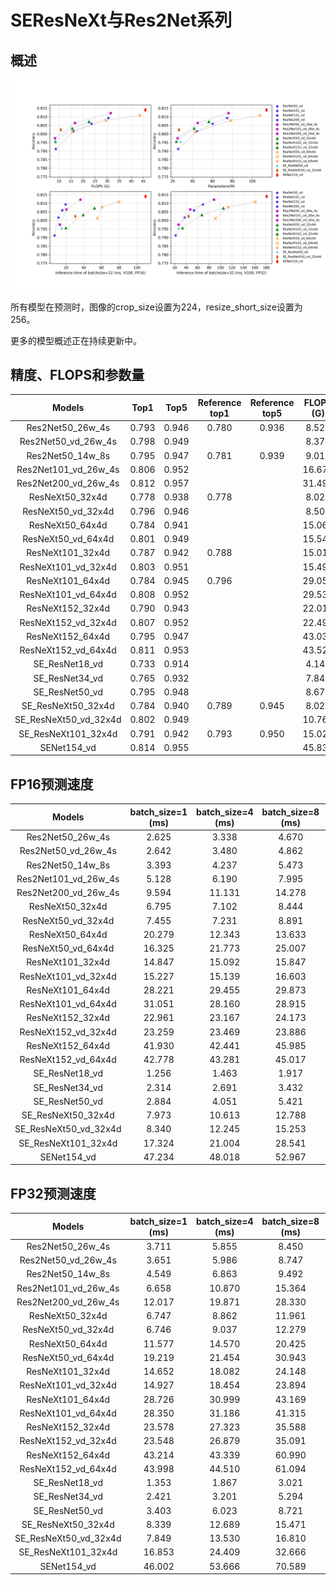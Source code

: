 # SEResNeXt与Res2Net系列

## 概述

![](../../images/models/SeResNeXt.png)

所有模型在预测时，图像的crop_size设置为224，resize_short_size设置为256。

更多的模型概述正在持续更新中。


## 精度、FLOPS和参数量

| Models                | Top1   | Top5   | Reference<br>top1 | Reference<br>top5 | FLOPS<br>(G) | Parameters<br>(M) |
|:--:|:--:|:--:|:--:|:--:|:--:|:--:|
| Res2Net50_26w_4s      | 0.793  | 0.946  | 0.780             | 0.936             | 8.520        | 25.700            |
| Res2Net50_vd_26w_4s   | 0.798  | 0.949  |                   |                   | 8.370        | 25.060            |
| Res2Net50_14w_8s      | 0.795  | 0.947  | 0.781             | 0.939             | 9.010        | 25.720            |
| Res2Net101_vd_26w_4s  | 0.806  | 0.952  |                   |                   | 16.670       | 45.220            |
| Res2Net200_vd_26w_4s  | 0.812  | 0.957  |                   |                   | 31.490       | 76.210            |
| ResNeXt50_32x4d       | 0.778  | 0.938  | 0.778             |                   | 8.020        | 23.640            |
| ResNeXt50_vd_32x4d    | 0.796  | 0.946  |                   |                   | 8.500        | 23.660            |
| ResNeXt50_64x4d       | 0.784  | 0.941  |                   |                   | 15.060       | 42.360            |
| ResNeXt50_vd_64x4d    | 0.801  | 0.949  |                   |                   | 15.540       | 42.380            |
| ResNeXt101_32x4d      | 0.787  | 0.942  | 0.788             |                   | 15.010       | 41.540            |
| ResNeXt101_vd_32x4d   | 0.803  | 0.951  |                   |                   | 15.490       | 41.560            |
| ResNeXt101_64x4d      | 0.784  | 0.945  | 0.796             |                   | 29.050       | 78.120            |
| ResNeXt101_vd_64x4d   | 0.808  | 0.952  |                   |                   | 29.530       | 78.140            |
| ResNeXt152_32x4d      | 0.790  | 0.943  |                   |                   | 22.010       | 56.280            |
| ResNeXt152_vd_32x4d   | 0.807  | 0.952  |                   |                   | 22.490       | 56.300            |
| ResNeXt152_64x4d      | 0.795  | 0.947  |                   |                   | 43.030       | 107.570           |
| ResNeXt152_vd_64x4d   | 0.811  | 0.953  |                   |                   | 43.520       | 107.590           |
| SE_ResNet18_vd        | 0.733  | 0.914  |                   |                   | 4.140        | 11.800            |
| SE_ResNet34_vd        | 0.765  | 0.932  |                   |                   | 7.840        | 21.980            |
| SE_ResNet50_vd        | 0.795  | 0.948  |                   |                   | 8.670        | 28.090            |
| SE_ResNeXt50_32x4d    | 0.784  | 0.940  | 0.789             | 0.945             | 8.020        | 26.160            |
| SE_ResNeXt50_vd_32x4d | 0.802  | 0.949  |                   |                   | 10.760       | 26.280            |
| SE_ResNeXt101_32x4d   | 0.791  | 0.942  | 0.793             | 0.950             | 15.020       | 46.280            |
| SENet154_vd           | 0.814  | 0.955  |                   |                   | 45.830       | 114.290           |


## FP16预测速度

| Models                | batch_size=1<br>(ms) | batch_size=4<br>(ms) | batch_size=8<br>(ms) | batch_size=32<br>(ms) |
|:--:|:--:|:--:|:--:|:--:|
| Res2Net50_26w_4s      | 2.625                | 3.338                | 4.670                | 11.939                |
| Res2Net50_vd_26w_4s   | 2.642                | 3.480                | 4.862                | 13.089                |
| Res2Net50_14w_8s      | 3.393                | 4.237                | 5.473                | 13.979                |
| Res2Net101_vd_26w_4s  | 5.128                | 6.190                | 7.995                | 20.534                |
| Res2Net200_vd_26w_4s  | 9.594                | 11.131               | 14.278               | 36.258                |
| ResNeXt50_32x4d       | 6.795                | 7.102                | 8.444                | 18.938                |
| ResNeXt50_vd_32x4d    | 7.455                | 7.231                | 8.891                | 19.849                |
| ResNeXt50_64x4d       | 20.279               | 12.343               | 13.633               | 32.772                |
| ResNeXt50_vd_64x4d    | 16.325               | 21.773               | 25.007               | 55.329                |
| ResNeXt101_32x4d      | 14.847               | 15.092               | 15.847               | 42.681                |
| ResNeXt101_vd_32x4d   | 15.227               | 15.139               | 16.603               | 39.371                |
| ResNeXt101_64x4d      | 28.221               | 29.455               | 29.873               | 59.415                |
| ResNeXt101_vd_64x4d   | 31.051               | 28.160               | 28.915               | 60.525                |
| ResNeXt152_32x4d      | 22.961               | 23.167               | 24.173               | 51.621                |
| ResNeXt152_vd_32x4d   | 23.259               | 23.469               | 23.886               | 52.085                |
| ResNeXt152_64x4d      | 41.930               | 42.441               | 45.985               | 79.405                |
| ResNeXt152_vd_64x4d   | 42.778               | 43.281               | 45.017               | 79.728                |
| SE_ResNet18_vd        | 1.256                | 1.463                | 1.917                | 4.316                 |
| SE_ResNet34_vd        | 2.314                | 2.691                | 3.432                | 7.411                 |
| SE_ResNet50_vd        | 2.884                | 4.051                | 5.421                | 15.013                |
| SE_ResNeXt50_32x4d    | 7.973                | 10.613               | 12.788               | 29.091                |
| SE_ResNeXt50_vd_32x4d | 8.340                | 12.245               | 15.253               | 30.399                |
| SE_ResNeXt101_32x4d   | 17.324               | 21.004               | 28.541               | 52.888                |
| SENet154_vd           | 47.234               | 48.018               | 52.967               | 109.787               |


## FP32预测速度

| Models                | batch_size=1<br>(ms) | batch_size=4<br>(ms) | batch_size=8<br>(ms) | batch_size=32<br>(ms) |
|:--:|:--:|:--:|:--:|:--:|
| Res2Net50_26w_4s      | 3.711                | 5.855                | 8.450                | 26.084                |
| Res2Net50_vd_26w_4s   | 3.651                | 5.986                | 8.747                | 26.772                |
| Res2Net50_14w_8s      | 4.549                | 6.863                | 9.492                | 27.049                |
| Res2Net101_vd_26w_4s  | 6.658                | 10.870               | 15.364               | 47.054                |
| Res2Net200_vd_26w_4s  | 12.017               | 19.871               | 28.330               | 88.645                |
| ResNeXt50_32x4d       | 6.747                | 8.862                | 11.961               | 32.782                |
| ResNeXt50_vd_32x4d    | 6.746                | 9.037                | 12.279               | 33.496                |
| ResNeXt50_64x4d       | 11.577               | 14.570               | 20.425               | 57.979                |
| ResNeXt50_vd_64x4d    | 19.219               | 21.454               | 30.943               | 90.950                |
| ResNeXt101_32x4d      | 14.652               | 18.082               | 24.148               | 70.200                |
| ResNeXt101_vd_32x4d   | 14.927               | 18.454               | 23.894               | 67.334                |
| ResNeXt101_64x4d      | 28.726               | 30.999               | 43.169               | 116.282               |
| ResNeXt101_vd_64x4d   | 28.350               | 31.186               | 41.315               | 113.655               |
| ResNeXt152_32x4d      | 23.578               | 27.323               | 35.588               | 99.121                |
| ResNeXt152_vd_32x4d   | 23.548               | 26.879               | 35.091               | 104.832               |
| ResNeXt152_64x4d      | 43.214               | 43.339               | 60.990               | 159.381               |
| ResNeXt152_vd_64x4d   | 43.998               | 44.510               | 61.094               | 160.601               |
| SE_ResNet18_vd        | 1.353                | 1.867                | 3.021                | 9.331                 |
| SE_ResNet34_vd        | 2.421                | 3.201                | 5.294                | 16.849                |
| SE_ResNet50_vd        | 3.403                | 6.023                | 8.721                | 26.978                |
| SE_ResNeXt50_32x4d    | 8.339                | 12.689               | 15.471               | 41.562                |
| SE_ResNeXt50_vd_32x4d | 7.849                | 13.530               | 16.810               | 44.020                |
| SE_ResNeXt101_32x4d   | 16.853               | 24.409               | 32.666               | 81.806                |
| SENet154_vd           | 46.002               | 53.666               | 70.589               | 180.334               |
